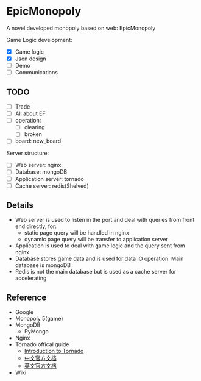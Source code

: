 # EpicMonopoly
A novel developed monopoly based on web: EpicMonopoly 

Game Logic development:

- [x] Game logic
- [x] Json design
- [ ] Demo
- [ ] Communications 

## TODO
- [ ] Trade 
- [ ] All about EF
- [ ] operation: 
	- [ ] clearing
	- [ ] broken
- [ ] board: new_board 

Server structure: 

- [ ] Web server: nginx
- [ ] Database: mongoDB
- [ ] Application server: tornado
- [ ] Cache server: redis(Shelved)

## Details

- Web server is used to listen in the port and deal with queries from front end directly, for:
	+ static page query will be handled in nginx
	+ dynamic page query will be transfer to application server
- Application is used to deal with game logic and the query sent from nginx
- Database stores game data and is used for data IO operation. Main database is mongoDB
- Redis is not the main database but is used as a cache server for accelerating

## Reference
- Google
- Monopoly 5(game)
- MongoDB
	- PyMongo 
- Nginx
- Tornado offical guide
	- [Introduction to Tornado](https://mirrors.segmentfault.com/itt2zh/)
	- [中文官方文档](http://www.tornadoweb.cn/documentation)
	- [英文官方文档](http://www.tornadoweb.org/en/stable/index.html)
- Wiki